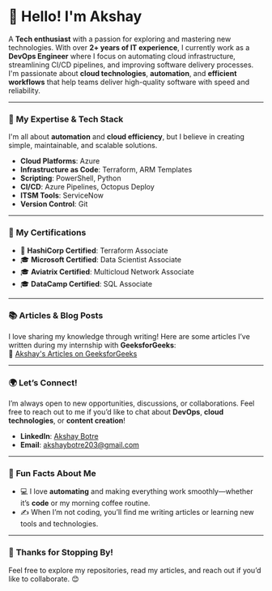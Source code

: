 # 👋 **Hello! I'm Akshay** 

A **Tech enthusiast** with a passion for exploring and mastering new technologies. With over **2+ years of IT experience**, I currently work as a **DevOps Engineer** where I focus on automating cloud infrastructure, streamlining CI/CD pipelines, and improving software delivery processes. I'm passionate about **cloud technologies**, **automation**, and **efficient workflows** that help teams deliver high-quality software with speed and reliability.

---

### 🎯 **My Expertise & Tech Stack**

I'm all about **automation** and **cloud efficiency**, but I believe in creating simple, maintainable, and scalable solutions. 

- **Cloud Platforms**: Azure  
- **Infrastructure as Code**: Terraform, ARM Templates  
- **Scripting**: PowerShell, Python  
- **CI/CD**: Azure Pipelines, Octopus Deploy  
- **ITSM Tools**: ServiceNow  
- **Version Control**: Git

---

### 📜 **My Certifications**

- 🏅 **HashiCorp Certified**: Terraform Associate  
- 🎓 **Microsoft Certified**: Data Scientist Associate  
- 🎓 **Aviatrix Certified**: Multicloud Network Associate  
- 🎓 **DataCamp Certified**: SQL Associate

---

### 📚 **Articles & Blog Posts**

I love sharing my knowledge through writing! Here are some articles I’ve written during my internship with **GeeksforGeeks**:  
🔗 [Akshay's Articles on GeeksforGeeks](https://www.geeksforgeeks.org/user/akshaybotre203/contributions/)

---

### 🌍 **Let’s Connect!**

I’m always open to new opportunities, discussions, or collaborations. Feel free to reach out to me if you’d like to chat about **DevOps**, **cloud technologies**, or **content creation**!

- **LinkedIn**: [Akshay Botre](https://www.linkedin.com/in/akshaybotre/)  
- **Email**: [akshaybotre203@gmail.com](mailto:akshaybotre203@gmail.com)

---

### 🧩 **Fun Facts About Me**

- 💻 I love **automating** and making everything work smoothly—whether it’s **code** or my morning coffee routine.  
- ✍️ When I’m not coding, you’ll find me writing articles or learning new tools and technologies.  

---

### 🎉 **Thanks for Stopping By!**  
Feel free to explore my repositories, read my articles, and reach out if you’d like to collaborate. 😊
